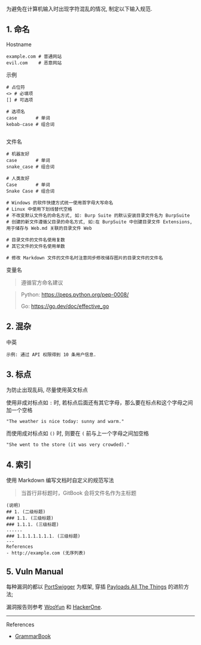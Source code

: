 为避免在计算机输入时出现字符混乱的情况, 制定以下输入规范.

## 1. 命名

Hostname

```
example.com # 普通网站
evil.com    # 恶意网站
```

示例

```
# 占位符
<> # 必填项
[] # 可选项

# 选项名
case       # 单词
kebab-case # 组合词


```

文件名

```
# 机器友好
case       # 单词
snake_case # 组合词

# 人类友好
Case       # 单词
Snake Case # 组合词

# Windows 的软件快捷方式统一使用首字母大写命名
# Linux 中使用下划线替代空格
# 不改变默认文件名的命名方式, 如: Burp Suite 的默认安装目录文件名为 BurpSuite
# 创建的新文件遵循父目录的命名方式, 如:在 BurpSuite 中创建目录文件 Extensions, 用于储存与 Web.md 关联的目录文件 Web

# 目录文件的文件名使用复数
# 其它文件的文件名使用单数

# 修改 Markdown 文件的文件名时注意同步修改储存图片的目录文件的文件名
```

变量名

> 遵循官方命名建议

> Python: https://peps.python.org/pep-0008/
>
> Go: https://go.dev/doc/effective_go

## 2. 混杂

中英

```
示例: 通过 API 权限得到 10 条用户信息.
```

## 3. 标点

为防止出现乱码, 尽量使用英文标点

使用非成对标点如 `:` 时, 若标点后面还有其它字母，那么要在标点和这个字母之间加一个空格

```
"The weather is nice today: sunny and warm."
```

而使用成对标点如 `()` 时, 则要在 `(` 前与上一个字母之间加空格

```
"She went to the store (it was very crowded)."
```

## 4. 索引

使用 Markdown 编写文档时自定义的规范写法

> 当首行非标题时，GitBook 会将文件名作为主标题

```
(说明)
## 1. (二级标题)
### 1.1. (三级标题)
### 1.1.1. (三级标题)
......
### 1.1.1.1.1.1.1. (三级标题)
---
References
- http://example.com (无序列表)
```

## 5. Vuln Manual

每种漏洞的都以 [PortSwigger](https://portswigger.net/web-security/all-topics) 为框架, 穿插 [Payloads All The Things](https://swisskyrepo.github.io/PayloadsAllTheThings/) 的进阶方法;

漏洞报告则参考 [WooYun](https://wy.zone.ci/bugstypes.php) 和 [HackerOne](https://hackerone.com/hacktivity/).

---

References

- [GrammarBook](https://www.grammarbook.com/)
